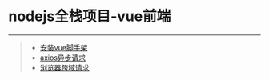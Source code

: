# nodejs全栈项目-vue前端  
***
>* [安装vue脚手架](https://github.com/520171/note/blob/master/nodejs全栈/安装vue脚手架.md)  
>* [axios异步请求](https://github.com/520171/note/blob/master/nodejs全栈/axios异步请求.md)  
>* [浏览器跨域请求](https://github.com/520171/note/blob/master/nodejs全栈/浏览器跨域请求.md)  
